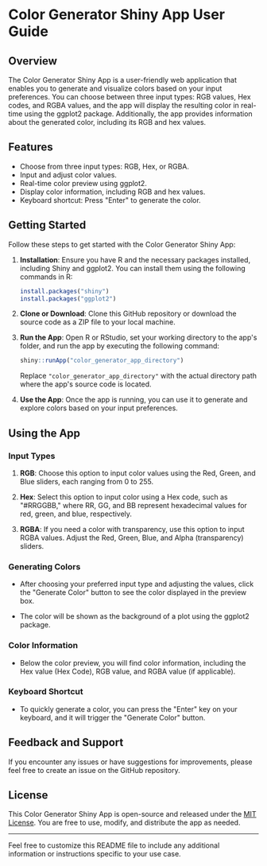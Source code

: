 # Color Generator Shiny App User Guide

## Overview

The Color Generator Shiny App is a user-friendly web application that enables you to generate and visualize colors based on your input preferences. You can choose between three input types: RGB values, Hex codes, and RGBA values, and the app will display the resulting color in real-time using the ggplot2 package. Additionally, the app provides information about the generated color, including its RGB and hex values.

## Features

- Choose from three input types: RGB, Hex, or RGBA.
- Input and adjust color values.
- Real-time color preview using ggplot2.
- Display color information, including RGB and hex values.
- Keyboard shortcut: Press "Enter" to generate the color.

## Getting Started

Follow these steps to get started with the Color Generator Shiny App:

1. **Installation**: Ensure you have R and the necessary packages installed, including Shiny and ggplot2. You can install them using the following commands in R:

   ```R
   install.packages("shiny")
   install.packages("ggplot2")
   ```

2. **Clone or Download**: Clone this GitHub repository or download the source code as a ZIP file to your local machine.

3. **Run the App**: Open R or RStudio, set your working directory to the app's folder, and run the app by executing the following command:

   ```R
   shiny::runApp("color_generator_app_directory")
   ```

   Replace `"color_generator_app_directory"` with the actual directory path where the app's source code is located.

4. **Use the App**: Once the app is running, you can use it to generate and explore colors based on your input preferences.

## Using the App

### Input Types

1. **RGB**: Choose this option to input color values using the Red, Green, and Blue sliders, each ranging from 0 to 255.

2. **Hex**: Select this option to input color using a Hex code, such as "#RRGGBB," where RR, GG, and BB represent hexadecimal values for red, green, and blue, respectively.

3. **RGBA**: If you need a color with transparency, use this option to input RGBA values. Adjust the Red, Green, Blue, and Alpha (transparency) sliders.

### Generating Colors

- After choosing your preferred input type and adjusting the values, click the "Generate Color" button to see the color displayed in the preview box.

- The color will be shown as the background of a plot using the ggplot2 package.

### Color Information

- Below the color preview, you will find color information, including the Hex value (Hex Code), RGB value, and RGBA value (if applicable).

### Keyboard Shortcut

- To quickly generate a color, you can press the "Enter" key on your keyboard, and it will trigger the "Generate Color" button.

## Feedback and Support

If you encounter any issues or have suggestions for improvements, please feel free to create an issue on the GitHub repository.

## License

This Color Generator Shiny App is open-source and released under the [MIT License](LICENSE). You are free to use, modify, and distribute the app as needed.

---

Feel free to customize this README file to include any additional information or instructions specific to your use case.
